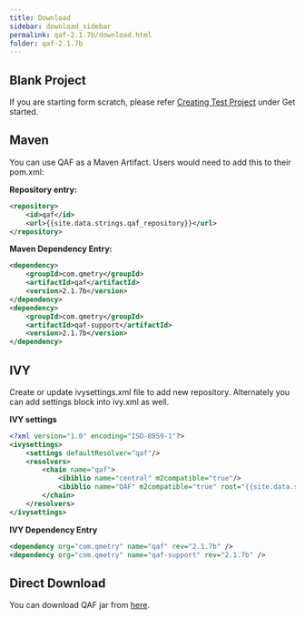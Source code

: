```yaml
---
title: Download
sidebar: download_sidebar
permalink: qaf-2.1.7b/download.html
folder: qaf-2.1.7b
---
```


## Blank Project

If you are starting form scratch, please refer <a href="create_test_project.html">Creating Test Project</a> under Get started.

## Maven

You can use QAF as a Maven Artifact. Users would need to add this to their pom.xml:

**Repository entry:**

```xml
<repository>
    <id>qaf</id>
    <url>{{site.data.strings.qaf_repository}}</url>
</repository>
```

**Maven Dependency Entry:**

```xml
<dependency>
    <groupId>com.qmetry</groupId>
    <artifactId>qaf</artifactId>
    <version>2.1.7b</version>
</dependency>
<dependency>
    <groupId>com.qmetry</groupId>
    <artifactId>qaf-support</artifactId>
    <version>2.1.7b</version>
</dependency>
```

## IVY

Create or update ivysettings.xml file to add new repository. Alternately you can add settings block into ivy.xml as well.

**IVY settings**

```xml
<?xml version="1.0" encoding="ISO-8859-1"?>
<ivysettings>
    <settings defaultResolver="qaf"/>
    <resolvers>
        <chain name="qaf">
            <ibiblio name="central" m2compatible="true"/>
            <ibiblio name="QAF" m2compatible="true" root="{{site.data.strings.qaf_repository}}" />
        </chain>
    </resolvers>
</ivysettings>
```

**IVY Dependency Entry**

```xml
<dependency org="com.qmetry" name="qaf" rev="2.1.7b" />
<dependency org="com.qmetry" name="qaf-support" rev="2.1.7b" />
```

## Direct Download

You can download QAF jar from [here]({{site.data.strings.qaf_repository}}/com/infostretch/qaf/2.1.7b/qaf-2.1.7b.jar).
